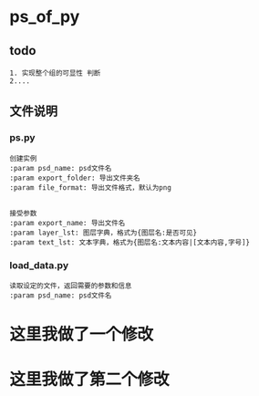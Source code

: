 # ps_of_py

## todo
    1. 实现整个组的可显性 判断
    2.... 

## 文件说明
### ps.py
    创建实例
    :param psd_name: psd文件名
    :param export_folder: 导出文件夹名  
    :param file_format: 导出文件格式，默认为png


    接受参数
    :param export_name: 导出文件名
    :param layer_lst: 图层字典，格式为{图层名:是否可见}
    :param text_lst: 文本字典，格式为{图层名:文本内容|[文本内容,字号]}


### load_data.py
    读取设定的文件，返回需要的参数和信息
    :param psd_name: psd文件名




# 这里我做了一个修改

# 这里我做了第二个修改
